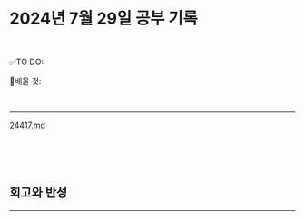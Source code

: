 # 2024년 7월 29일 공부 기록 

<br>

✅TO DO: 



💭배울 것:


<br>

---

[24417.md](..%2F..%2F..%2FAlgorithm%2FSolvedProblem%2FDP%2F%EC%8B%A4%EB%B2%84%2F24417%2F24417.md)


<br><br><br>





## 회고와 반성

---

